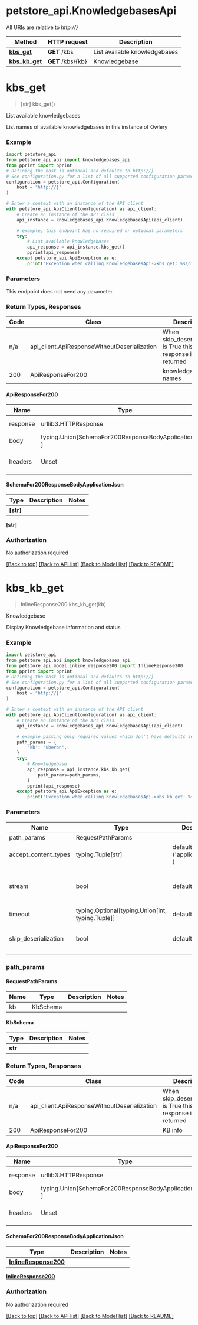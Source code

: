 # petstore_api.KnowledgebasesApi

All URIs are relative to *http://}*

Method | HTTP request | Description
------------- | ------------- | -------------
[**kbs_get**](KnowledgebasesApi.md#kbs_get) | **GET** /kbs | List available knowledgebases
[**kbs_kb_get**](KnowledgebasesApi.md#kbs_kb_get) | **GET** /kbs/{kb} | Knowledgebase

# **kbs_get**
> [str] kbs_get()

List available knowledgebases

List names of available knowledgebases in this instance of Owlery

### Example

```python
import petstore_api
from petstore_api.api import knowledgebases_api
from pprint import pprint
# Defining the host is optional and defaults to http://}
# See configuration.py for a list of all supported configuration parameters.
configuration = petstore_api.Configuration(
    host = "http://}"
)

# Enter a context with an instance of the API client
with petstore_api.ApiClient(configuration) as api_client:
    # Create an instance of the API class
    api_instance = knowledgebases_api.KnowledgebasesApi(api_client)

    # example, this endpoint has no required or optional parameters
    try:
        # List available knowledgebases
        api_response = api_instance.kbs_get()
        pprint(api_response)
    except petstore_api.ApiException as e:
        print("Exception when calling KnowledgebasesApi->kbs_get: %s\n" % e)
```
### Parameters
This endpoint does not need any parameter.

### Return Types, Responses

Code | Class | Description
------------- | ------------- | -------------
n/a | api_client.ApiResponseWithoutDeserialization | When skip_deserialization is True this response is returned
200 | ApiResponseFor200 | knowledgebase names

#### ApiResponseFor200
Name | Type | Description  | Notes
------------- | ------------- | ------------- | -------------
response | urllib3.HTTPResponse | Raw response |
body | typing.Union[SchemaFor200ResponseBodyApplicationJson, ] |  |
headers | Unset | headers were not defined |

#### SchemaFor200ResponseBodyApplicationJson

Type | Description | Notes
------------- | ------------- | -------------
**[str]** |  | 


**[str]**

### Authorization

No authorization required

[[Back to top]](#) [[Back to API list]](../README.md#documentation-for-api-endpoints) [[Back to Model list]](../README.md#documentation-for-models) [[Back to README]](../README.md)

# **kbs_kb_get**
> InlineResponse200 kbs_kb_get(kb)

Knowledgebase

Display Knowledgebase information and status

### Example

```python
import petstore_api
from petstore_api.api import knowledgebases_api
from petstore_api.model.inline_response200 import InlineResponse200
from pprint import pprint
# Defining the host is optional and defaults to http://}
# See configuration.py for a list of all supported configuration parameters.
configuration = petstore_api.Configuration(
    host = "http://}"
)

# Enter a context with an instance of the API client
with petstore_api.ApiClient(configuration) as api_client:
    # Create an instance of the API class
    api_instance = knowledgebases_api.KnowledgebasesApi(api_client)

    # example passing only required values which don't have defaults set
    path_params = {
        'kb': "uberon",
    }
    try:
        # Knowledgebase
        api_response = api_instance.kbs_kb_get(
            path_params=path_params,
        )
        pprint(api_response)
    except petstore_api.ApiException as e:
        print("Exception when calling KnowledgebasesApi->kbs_kb_get: %s\n" % e)
```
### Parameters

Name | Type | Description  | Notes
------------- | ------------- | ------------- | -------------
path_params | RequestPathParams | |
accept_content_types | typing.Tuple[str] | default is ('application/json', ) | Tells the server the content type(s) that are accepted by the client
stream | bool | default is False | if True then the response.content will be streamed and loaded from a file like object. When downloading a file, set this to True to force the code to deserialize the content to a FileSchema file
timeout | typing.Optional[typing.Union[int, typing.Tuple]] | default is None | the timeout used by the rest client
skip_deserialization | bool | default is False | when True, headers and body will be unset and an instance of api_client.ApiResponseWithoutDeserialization will be returned

### path_params
#### RequestPathParams

Name | Type | Description  | Notes
------------- | ------------- | ------------- | -------------
kb | KbSchema | | 

#### KbSchema

Type | Description | Notes
------------- | ------------- | -------------
**str** |  | 

### Return Types, Responses

Code | Class | Description
------------- | ------------- | -------------
n/a | api_client.ApiResponseWithoutDeserialization | When skip_deserialization is True this response is returned
200 | ApiResponseFor200 | KB info

#### ApiResponseFor200
Name | Type | Description  | Notes
------------- | ------------- | ------------- | -------------
response | urllib3.HTTPResponse | Raw response |
body | typing.Union[SchemaFor200ResponseBodyApplicationJson, ] |  |
headers | Unset | headers were not defined |

#### SchemaFor200ResponseBodyApplicationJson
Type | Description  | Notes
------------- | ------------- | -------------
[**InlineResponse200**](InlineResponse200.md) |  | 



[**InlineResponse200**](InlineResponse200.md)

### Authorization

No authorization required

[[Back to top]](#) [[Back to API list]](../README.md#documentation-for-api-endpoints) [[Back to Model list]](../README.md#documentation-for-models) [[Back to README]](../README.md)

